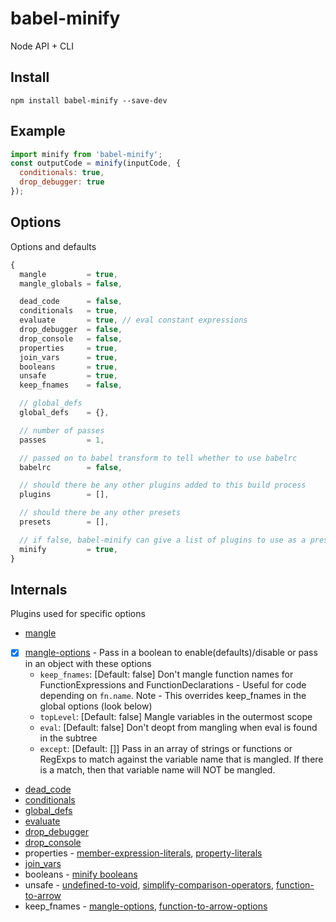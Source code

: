 # babel-minify

Node API + CLI

## Install

```
npm install babel-minify --save-dev
```

## Example

```js
import minify from 'babel-minify';
const outputCode = minify(inputCode, {
  conditionals: true,
  drop_debugger: true
});
```

## Options

Options and defaults

```js
{
  mangle         = true,
  mangle_globals = false,

  dead_code      = false,
  conditionals   = true,
  evaluate       = true, // eval constant expressions
  drop_debugger  = false,
  drop_console   = false,
  properties     = true,
  join_vars      = true,
  booleans       = true,
  unsafe         = true,
  keep_fnames    = false,

  // global_defs
  global_defs    = {},

  // number of passes
  passes         = 1,

  // passed on to babel transform to tell whether to use babelrc
  babelrc        = false,

  // should there be any other plugins added to this build process
  plugins        = [],

  // should there be any other presets
  presets        = [],

  // if false, babel-minify can give a list of plugins to use as a preset
  minify         = true,
}
```

## Internals

Plugins used for specific options

+ [mangle](https://github.com/boopathi/babel-minify/tree/master/packages/babel-plugin-transform-mangle)
+ [x] [mangle-options](https://github.com/boopathi/babel-minify/tree/master/packages/babel-plugin-transform-mangle#options) - Pass in a boolean to enable(defaults)/disable or pass in an object with these options
  + `keep_fnames`: [Default: false] Don't mangle function names for FunctionExpressions and FunctionDeclarations - Useful for code depending on `fn.name`. Note - This overrides keep_fnames in the global options (look below)
  + `topLevel`: [Default: false] Mangle variables in the outermost scope
  + `eval`: [Default: false] Don't deopt from mangling when eval is found in the subtree
  + `except`: [Default: []] Pass in an array of strings or functions or RegExps to match against the variable name that is mangled. If there is a match, then that variable name will NOT be mangled.
+ [dead_code](https://www.npmjs.com/package/babel-plugin-transform-dead-code-elimination)
+ [conditionals](https://github.com/boopathi/babel-minify/tree/master/packages/babel-plugin-transform-conditionals)
+ [global_defs](https://github.com/boopathi/babel-minify/tree/master/packages/babel-plugin-transform-global-defs)
+ [evaluate](https://github.com/boopathi/babel-minify/tree/master/packages/babel-plugin-transform-evaluate)
+ [drop_debugger](https://www.npmjs.com/package/babel-plugin-transform-remove-debugger)
+ [drop_console](https://www.npmjs.com/package/babel-plugin-transform-remove-console)
+ properties - [member-expression-literals](https://www.npmjs.com/package/babel-plugin-transform-member-expression-literals), [property-literals](https://www.npmjs.com/package/babel-plugin-transform-property-literals)
+ [join_vars](https://www.npmjs.com/package/babel-plugin-transform-merge-sibling-variables)
+ booleans - [minify booleans](https://www.npmjs.com/package/babel-plugin-transform-minify-booleans)
+ unsafe - [undefined-to-void](https://www.npmjs.com/package/babel-plugin-transform-undefined-to-void), [simplify-comparison-operators](https://www.npmjs.com/package/babel-plugin-transform-simplify-comparison-operators), [function-to-arrow](https://github.com/boopathi/babel-minify/tree/master/packages/babel-plugin-transform-function-to-arrow)
+ keep_fnames - [mangle-options](https://github.com/boopathi/babel-minify/tree/master/packages/babel-plugin-transform-mangle#options), [function-to-arrow-options](https://github.com/boopathi/babel-minify/tree/master/packages/babel-plugin-transform-function-to-arrow#options)

